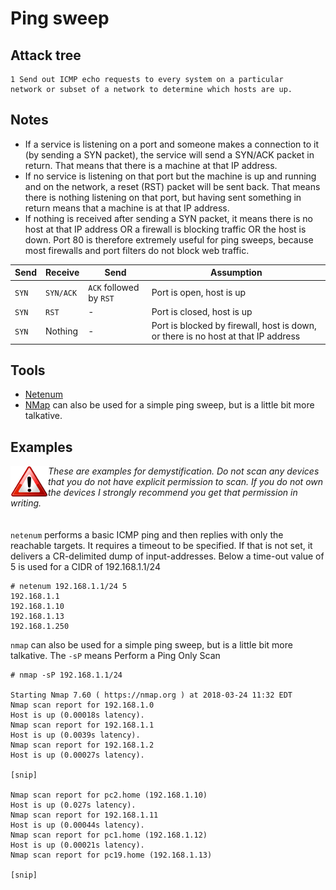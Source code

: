 # Ping sweep

## Attack tree

    1 Send out ICMP echo requests to every system on a particular 
    network or subset of a network to determine which hosts are up.


## Notes

* If a service is listening on a port and someone makes a connection to it (by sending a SYN packet), the service will send a SYN/ACK packet in return. That means that there is a machine at that IP address.
* If no service is listening on that port but the machine is up and running and on the network, a reset (RST) packet will be sent back. That means there is nothing listening on that port, but having sent something in return means that a machine is at that IP address.
* If nothing is received after sending a SYN packet, it means there is no host at that IP address OR a firewall is blocking traffic OR the host is down. Port 80 is therefore extremely useful for ping sweeps, because most firewalls and port filters do not block web traffic.

|Send |Receive  |Send |Assumption  |
| --- | --- | --- | --- | 
|`SYN`|`SYN/ACK`|`ACK` followed by `RST`|Port is open, host is up|
|`SYN`|`RST`|-|Port is closed, host is up|
|`SYN`|Nothing|-|Port is blocked by firewall, host is down, or there is no host at that IP address|

## Tools

* [Netenum](https://github.com/redcode-labs/Netenum)  
* [NMap](https://nmap.org/) can also be used for a simple ping sweep, but is a little bit more talkative.

## Examples

<img align="left" src="../assets/images/warning.png">_These are examples for demystification. Do not scan any devices that you do not have explicit permission to scan. If you do not own the devices I strongly recommend you get that permission in writing._   
<br/>
<br/>
`netenum` performs a basic ICMP ping and then replies with only the reachable targets. It requires a timeout to be specified. If that is not set, it delivers a CR-delimited dump of input-addresses. Below a time-out value of 5 is used for a CIDR of 192.168.1.1/24 

```
# netenum 192.168.1.1/24 5
192.168.1.1
192.168.1.10
192.168.1.13
192.168.1.250
```

`nmap` can also be used for a simple ping sweep, but is a little bit more talkative. The `-sP` means Perform a Ping Only Scan

```
# nmap -sP 192.168.1.1/24

Starting Nmap 7.60 ( https://nmap.org ) at 2018-03-24 11:32 EDT
Nmap scan report for 192.168.1.0
Host is up (0.00018s latency).
Nmap scan report for 192.168.1.1
Host is up (0.0039s latency).
Nmap scan report for 192.168.1.2
Host is up (0.00027s latency).

[snip]

Nmap scan report for pc2.home (192.168.1.10)
Host is up (0.027s latency).
Nmap scan report for 192.168.1.11
Host is up (0.00044s latency).
Nmap scan report for pc1.home (192.168.1.12)
Host is up (0.00021s latency).
Nmap scan report for pc19.home (192.168.1.13)

[snip]
```

